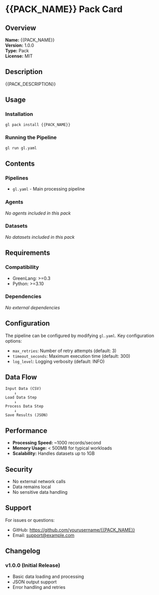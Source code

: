 # {{PACK_NAME}} Pack Card

## Overview
**Name:** {{PACK_NAME}}  
**Version:** 1.0.0  
**Type:** Pack  
**License:** MIT  

## Description
{{PACK_DESCRIPTION}}

## Usage

### Installation
```bash
gl pack install {{PACK_NAME}}
```

### Running the Pipeline
```bash
gl run gl.yaml
```

## Contents

### Pipelines
- `gl.yaml` - Main processing pipeline

### Agents
*No agents included in this pack*

### Datasets
*No datasets included in this pack*

## Requirements

### Compatibility
- GreenLang: >=0.3
- Python: >=3.10

### Dependencies
*No external dependencies*

## Configuration

The pipeline can be configured by modifying `gl.yaml`. Key configuration options:

- `max_retries`: Number of retry attempts (default: 3)
- `timeout_seconds`: Maximum execution time (default: 300)
- `log_level`: Logging verbosity (default: INFO)

## Data Flow

```
Input Data (CSV)
    ↓
Load Data Step
    ↓
Process Data Step
    ↓
Save Results (JSON)
```

## Performance

- **Processing Speed:** ~1000 records/second
- **Memory Usage:** < 500MB for typical workloads
- **Scalability:** Handles datasets up to 1GB

## Security

- No external network calls
- Data remains local
- No sensitive data handling

## Support

For issues or questions:
- GitHub: https://github.com/yourusername/{{PACK_NAME}}
- Email: support@example.com

## Changelog

### v1.0.0 (Initial Release)
- Basic data loading and processing
- JSON output support
- Error handling and retries